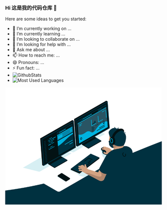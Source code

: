 ### Hi 这是我的代码仓库 👋

Here are some ideas to get you started:

- 🔭 I’m currently working on ...
- 🌱 I’m currently learning ...
- 👯 I’m looking to collaborate on ...
- 🤔 I’m looking for help with ...
- 💬 Ask me about ...
- 📫 How to reach me: ...
- 😄 Pronouns: ...
- ⚡ Fun fact: ...
- ![GithubStats](https://github-readme-stats.vercel.app/api?username=Mrkegang&show_icons=true&theme=dark&count_private=true)
- ![Most Used Languages](https://github-readme-stats.vercel.app/api/top-langs/?username=Mrkegang&theme=dark&layout=compact)

![code](https://github.com/Mrkegang/Mrkegang/blob/main/code.gif)

